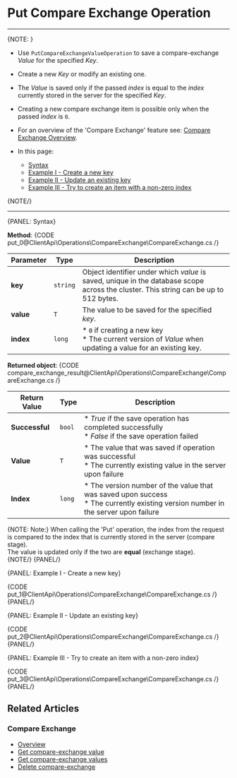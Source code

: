 # Put Compare Exchange Operation

---

{NOTE: }

* Use `PutCompareExchangeValueOperation` to save a compare-exchange _Value_ for the specified _Key_.  

* Create a new _Key_ or modify an existing one.  

* The _Value_ is saved only if the passed _index_ is equal to the _index_ currently stored in the server for the specified _Key_.  

* Creating a new compare exchange item is possible only when the passed _index_ is `0`.  
  
* For an overview of the 'Compare Exchange' feature see: [Compare Exchange Overview](../../../client-api/operations/compare-exchange/overview).

* In this page:  
  * [Syntax](../../../client-api/operations/compare-exchange/put-compare-exchange-value#syntax)  
  * [Example I - Create a new key](../../../client-api/operations/compare-exchange/put-compare-exchange-value#example-i---create-a-new-key)  
  * [Example II - Update an existing key](../../../client-api/operations/compare-exchange/put-compare-exchange-value#example-ii---update-an-existing-key)  
  * [Example III - Try to create an item with a non-zero index](../../../client-api/operations/compare-exchange/put-compare-exchange-value#example-iii---try-to-create-an-item-with-a-non-zero-index)  
  
{NOTE/}

---

{PANEL: Syntax}

**Method**:
{CODE put_0@ClientApi\Operations\CompareExchange\CompareExchange.cs /}

| Parameter | Type | Description |
| ----------| ---- |------------ |
| **key** | `string` | Object identifier under which _value_ is saved, unique in the database scope across the cluster. This string can be up to 512 bytes. |
| **value** | `T` | The value to be saved for the specified _key_. |
| **index** | `long` | * `0` if creating a new key<br/>* The current version of _Value_ when updating a value for an existing key. |

**Returned object**:
{CODE compare_exchange_result@ClientApi\Operations\CompareExchange\CompareExchange.cs /}

| Return Value | Type | Description |
| ------------ | - | - |
| **Successful** | `bool` | * _True_ if the save operation has completed successfully<br/>* _False_ if the save operation failed |
| **Value** | `T` | * The value that was saved if operation was successful<br/>* The currently existing value in the server upon failure |
| **Index** | `long` | * The version number of the value that was saved upon success<br/>* The currently existing version number in the server upon failure |

{NOTE: Note:}
When calling the 'Put' operation, the index from the request is compared to the index that is currently stored in the server (compare stage).  
The value is updated only if the two are **equal** (exchange stage).  
{NOTE/}
{PANEL/}

{PANEL: Example I - Create a new key}

{CODE put_1@ClientApi\Operations\CompareExchange\CompareExchange.cs /}
{PANEL/}

{PANEL: Example II - Update an existing key}

{CODE put_2@ClientApi\Operations\CompareExchange\CompareExchange.cs /}
{PANEL/}

{PANEL: Example III - Try to create an item with a non-zero index}

{CODE put_3@ClientApi\Operations\CompareExchange\CompareExchange.cs /}
{PANEL/}

## Related Articles

### Compare Exchange

- [Overview](../../../client-api/operations/compare-exchange/overview)
- [Get compare-exchange value](../../../client-api/operations/compare-exchange/get-compare-exchange-value)
- [Get compare-exchange values](../../../client-api/operations/compare-exchange/get-compare-exchange-values)
- [Delete compare-exchange](../../../client-api/operations/compare-exchange/delete-compare-exchange-value)
